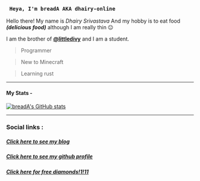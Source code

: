 ### ` Heya, I'm breadA AKA dhairy-online`


Hello there! My name is *Dhairy Srivastava* And my hobby is to eat food ***(delicious food)*** although I am really thin 😐



I am the brother of [**@littledivy**](https://divy.work) and I am a student.
>  Programmer

> New to Minecraft

> Learning rust

---
#### My Stats -
[![breadA's GitHub stats](https://github-readme-stats.vercel.app/api?username=dhairy-online)](https://github.com/anuraghazra/github-readme-stats)

---
### Social links :
#####  [Click here to see my blog](https://bread.divy.work)
#####  [Click here to see my github profile](https://github.com/dhairy-online)
#####  [Click here for free diamonds!1!11](https://suspicous.link)
